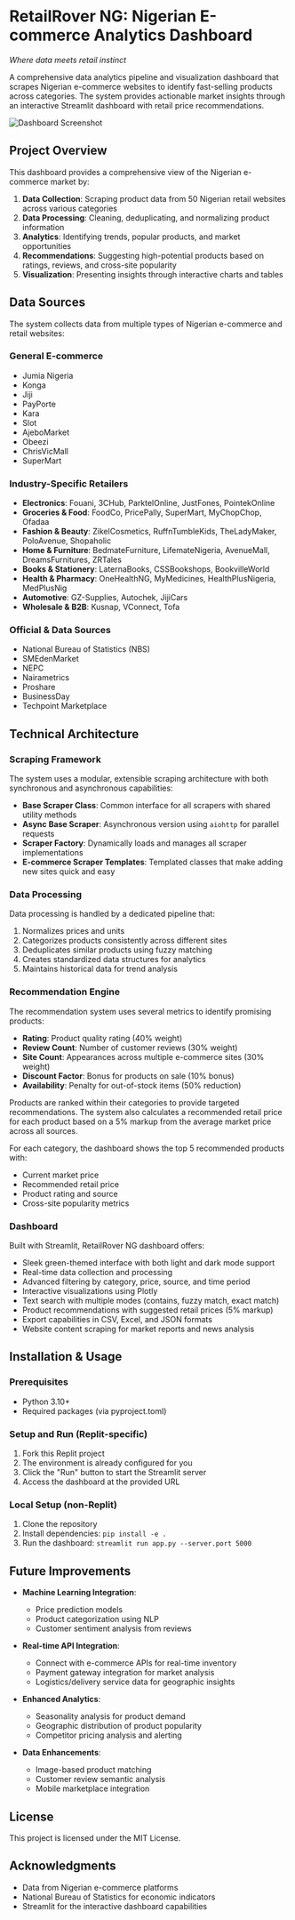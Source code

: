 # RetailRover NG: Nigerian E-commerce Analytics Dashboard

*Where data meets retail instinct*

A comprehensive data analytics pipeline and visualization dashboard that scrapes Nigerian e-commerce websites to identify fast-selling products across categories. The system provides actionable market insights through an interactive Streamlit dashboard with retail price recommendations.

![Dashboard Screenshot](https://cdn.pixabay.com/photo/2019/10/16/09/09/ecommerce-4554313_1280.jpg)

## Project Overview

This dashboard provides a comprehensive view of the Nigerian e-commerce market by:

1. **Data Collection**: Scraping product data from 50 Nigerian retail websites across various categories
2. **Data Processing**: Cleaning, deduplicating, and normalizing product information
3. **Analytics**: Identifying trends, popular products, and market opportunities
4. **Recommendations**: Suggesting high-potential products based on ratings, reviews, and cross-site popularity
5. **Visualization**: Presenting insights through interactive charts and tables

## Data Sources

The system collects data from multiple types of Nigerian e-commerce and retail websites:

### General E-commerce
- Jumia Nigeria
- Konga
- Jiji
- PayPorte
- Kara
- Slot
- AjeboMarket
- Obeezi
- ChrisVicMall
- SuperMart

### Industry-Specific Retailers
- **Electronics**: Fouani, 3CHub, ParktelOnline, JustFones, PointekOnline
- **Groceries & Food**: FoodCo, PricePally, SuperMart, MyChopChop, Ofadaa
- **Fashion & Beauty**: ZikelCosmetics, RuffnTumbleKids, TheLadyMaker, PoloAvenue, Shopaholic
- **Home & Furniture**: BedmateFurniture, LifemateNigeria, AvenueMall, DreamsFurnitures, ZRTales
- **Books & Stationery**: LaternaBooks, CSSBookshops, BookvilleWorld
- **Health & Pharmacy**: OneHealthNG, MyMedicines, HealthPlusNigeria, MedPlusNig
- **Automotive**: GZ-Supplies, Autochek, JijiCars
- **Wholesale & B2B**: Kusnap, VConnect, Tofa

### Official & Data Sources
- National Bureau of Statistics (NBS)
- SMEdenMarket
- NEPC
- Nairametrics
- Proshare
- BusinessDay
- Techpoint Marketplace

## Technical Architecture

### Scraping Framework

The system uses a modular, extensible scraping architecture with both synchronous and asynchronous capabilities:

- **Base Scraper Class**: Common interface for all scrapers with shared utility methods
- **Async Base Scraper**: Asynchronous version using `aiohttp` for parallel requests
- **Scraper Factory**: Dynamically loads and manages all scraper implementations
- **E-commerce Scraper Templates**: Templated classes that make adding new sites quick and easy

### Data Processing

Data processing is handled by a dedicated pipeline that:

1. Normalizes prices and units
2. Categorizes products consistently across different sites
3. Deduplicates similar products using fuzzy matching
4. Creates standardized data structures for analytics
5. Maintains historical data for trend analysis

### Recommendation Engine

The recommendation system uses several metrics to identify promising products:

- **Rating**: Product quality rating (40% weight)
- **Review Count**: Number of customer reviews (30% weight)
- **Site Count**: Appearances across multiple e-commerce sites (30% weight)
- **Discount Factor**: Bonus for products on sale (10% bonus)
- **Availability**: Penalty for out-of-stock items (50% reduction)

Products are ranked within their categories to provide targeted recommendations. The system also calculates a recommended retail price for each product based on a 5% markup from the average market price across all sources.

For each category, the dashboard shows the top 5 recommended products with:
- Current market price 
- Recommended retail price
- Product rating and source
- Cross-site popularity metrics

### Dashboard

Built with Streamlit, RetailRover NG dashboard offers:

- Sleek green-themed interface with both light and dark mode support
- Real-time data collection and processing
- Advanced filtering by category, price, source, and time period
- Interactive visualizations using Plotly
- Text search with multiple modes (contains, fuzzy match, exact match)
- Product recommendations with suggested retail prices (5% markup)
- Export capabilities in CSV, Excel, and JSON formats
- Website content scraping for market reports and news analysis

## Installation & Usage

### Prerequisites
- Python 3.10+
- Required packages (via pyproject.toml)

### Setup and Run (Replit-specific)
1. Fork this Replit project
2. The environment is already configured for you
3. Click the "Run" button to start the Streamlit server
4. Access the dashboard at the provided URL

### Local Setup (non-Replit)
1. Clone the repository
2. Install dependencies: `pip install -e .`
3. Run the dashboard: `streamlit run app.py --server.port 5000`

## Future Improvements

- **Machine Learning Integration**:
  - Price prediction models
  - Product categorization using NLP
  - Customer sentiment analysis from reviews

- **Real-time API Integration**:
  - Connect with e-commerce APIs for real-time inventory 
  - Payment gateway integration for market analysis
  - Logistics/delivery service data for geographic insights

- **Enhanced Analytics**:
  - Seasonality analysis for product demand
  - Geographic distribution of product popularity
  - Competitor pricing analysis and alerting

- **Data Enhancements**:
  - Image-based product matching
  - Customer review semantic analysis
  - Mobile marketplace integration

## License

This project is licensed under the MIT License.

## Acknowledgments

- Data from Nigerian e-commerce platforms
- National Bureau of Statistics for economic indicators
- Streamlit for the interactive dashboard capabilities